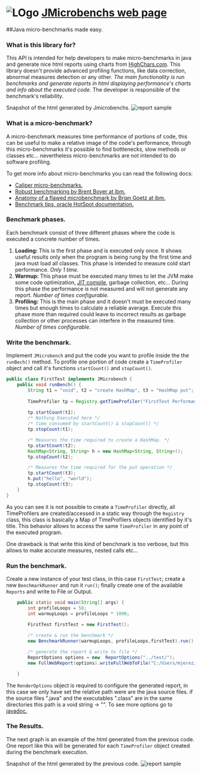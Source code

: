# ![LOgo](https://raw.github.com/M-jerez/JMicrobenchs/master/media/logox32.png) [ JMicrobenchs web page](http://m-jerez.github.com/JMicrobenchs/)

##Java micro-benchmarks  made easy.


### What is this library for?   
This API is intended for help developers to make micro-benchmarks in java and generate nice html reports using charts from [HighChars.com](http://www.highcharts.com/). This library doesn't provide advanced profiling functions, like data correction, abnormal measures detection or any other. *The main functionality is run benchmarks and generate reports in html displaying performance's charts and info about the executed code.* The developer is responsible of the benchmark's reliability.

Snapshot of the html generated by Jmicrobenchs.
![report sample](https://raw.github.com/M-jerez/JMicrobenchs/master/media/report-sample.png)


### What is a micro-benchmark?  
A micro-benchmark measures time performance of portions of code, this can be useful to make a relative image of the code's performance, through this micro-benchmarks it's possible to find bottlenecks, slow methods or classes etc... nevertheless micro-benchmarks are not intended to do software profiling. 

To get more info about micro-benchmarks you can read the following docs:

* [Caliper micro-benchmarks.](https://code.google.com/p/caliper/wiki/JavaMicrobenchmarks)
* [Robust benchmarking by Brent Boyer at ibm.](http://www.ibm.com/developerworks/java/library/j-benchmark1/index.html)
* [Anatomy of a flawed microbenchmark by Brian Goetz at ibm.](http://www.ibm.com/developerworks/java/library/j-jtp02225/index.html)
* [Benchmark tips, oracle HotSpot documentation.](https://wikis.oracle.com/display/HotSpotInternals/MicroBenchmarks) 
 
### Benchmark phases.  
Each benchmark consist of three different phases where the code is executed a concrete number of times.

1. **Loading:** This is the first phase and is executed only once. It shows useful results only when the program is being rung by the first time and java must load all classes. This phase is intended to measure cold start performance. *Only 1 time.*
2. **Warmup:** This phase must be executed many times to let the JVM make some code optimization, [JIT compile](http://en.wikipedia.org/wiki/Just-in-time_compilation), garbage collection, etc... During this phase the performance is not measured and will not generate any report. *Number of times configurable.*
3. **Profiling:** This is the main phase and it doesn't must be executed many times but enough times to calculate a reliable average. Execute this phase more than required could leave to incorrect results as garbage collection or other processes can interfere in the measured time. *Number of times configurable.* 

### Write the benchmark.  
Implement `JMicrobench` and put the code you want to profile inside the the `runBech()` method. To profile one portion of code create a `TimeProfiler` object and call it's functions `startCount()` and `stopCount()`.

```java
public class FirstTest implements JMicrobench {
	public void runBench() {
		String t1 = "void", t2 = "create HashMap", t3 = "HashMap put";
			
		TimeProfiler tp = Registry.getTimeProfiler("FirstTest Performance");
		
		tp.startCount(t1);
		/* Nothing Executed here */
		/* time consumed by startCount() & stopCount() */
		tp.stopCount(t1);

		/* Measures the time required to create a HashMap. */
		tp.startCount(t2);
		HashMap<String, String> h = new HashMap<String, String>();
		tp.stopCount(t2);

		/* Measures the time required for the put operation */
		tp.startCount(t3);
		h.put("hello", "world");
		tp.stopCount(t3);	
	}
}
```


As you can see it is not possible to create a `TimeProfiler` directly, all TimeProfilers are created/accessed in a static way through the `Registry` class, this class is basically a Map of TimeProfilers objects identified by it's title. This behavior allows to access the same `TimeProfiler` in any point of the executed program. 

One drawback is that write this kind of benchmark is too verbose, but this allows to make accurate measures, nested calls etc...


### Run the benchmark.    
Create a new instance of your test class, in this case `FirstTest`; create a new `BenchmarkRunner` and run it `run()`;  finally create one of the available `Reports` and write to File or Output.

```java
	public static void main(String[] args) {		
		int profileLoops = 50;
		int warmupLoops = profileLoops * 1000;
		
		FirstTest firstTest = new FirstTest();

		/* create & run the benchmark */
		new BenchmarkRunner(warmupLoops, profileLoops,firstTest).run();

		/* generate the report & write to file */	
		ReportOptions options = new  ReportOptions("../test/");
		new FullWebReport(options).writeFullWebToFile("C:/Users/mjerez/Desktop/report.html");

	}		
```

The `RenderOptions` object is required to configure the generated report, in this case we only have set the relative path were are the java source files. if the source files ".java" and the executables ".class" are in the same directories this path is a void string -> "". To see more options go to [javadoc.](http://m-jerez.github.com/JMicrobenchs/doc/mjerez/jmicrobench/reports/ReportOptions.html)

### The Results.   
The next graph is an example of the html generated from the previous code. One report like this will be generated for each `TimeProfiler` object created during the benchmark execution.

Snapshot of the html generated by the previous code.
![report sample](https://raw.github.com/M-jerez/JMicrobenchs/master/media/report-FirstTest.png)
